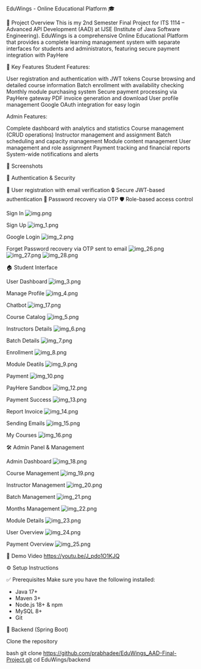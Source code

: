 EduWings - Online Educational Platform 🎓

📌 Project Overview
This is my 2nd Semester Final Project for ITS 1114 – Advanced API Development (AAD) at IJSE (Institute of Java Software Engineering). EduWings is a comprehensive Online Educational Platform that provides a complete learning management system with separate interfaces for students and administrators, featuring secure payment integration with PayHere

🎯 Key Features
Student Features:

User registration and authentication with JWT tokens
Course browsing and detailed course information
Batch enrollment with availability checking
Monthly module purchasing system
Secure payment processing via PayHere gateway
PDF invoice generation and download
User profile management
Google OAuth integration for easy login

Admin Features:

Complete dashboard with analytics and statistics
Course management (CRUD operations)
Instructor management and assignment
Batch scheduling and capacity management
Module content management
User management and role assignment
Payment tracking and financial reports
System-wide notifications and alerts


📸 Screenshots

🔐 Authentication & Security

🔑 User registration with email verification
🔒 Secure JWT-based authentication
📧 Password recovery via OTP
🛡 Role-based access control

Sign In
![img.png](img.png)

Sign Up
![img_1.png](img_1.png)

Google Login
![img_2.png](img_2.png)

Forget Password recovery via OTP sent to email
![img_26.png](img_26.png)
![img_27.png](img_27.png)
![img_28.png](img_28.png)


🏠 Student Interface

User Dashboard
![img_3.png](img_3.png)

Manage Profile
![img_4.png](img_4.png)

Chatbot
![img_17.png](img_17.png)

Course Catalog
![img_5.png](img_5.png)

Instructors Details
![img_6.png](img_6.png)

Batch Details
![img_7.png](img_7.png)

Enrollment
![img_8.png](img_8.png)

Module Deatils
![img_9.png](img_9.png)

Payment
![img_10.png](img_10.png)

PayHere Sandbox
![img_12.png](img_12.png)

Payment Success
![img_13.png](img_13.png)

Report Invoice
![img_14.png](img_14.png)

Sending Emails
![img_15.png](img_15.png)

My Courses
![img_16.png](img_16.png)

🛠️ Admin Panel & Management

Admin Dashboard
![img_18.png](img_18.png)

Course Management
![img_19.png](img_19.png)

Instructor Management
![img_20.png](img_20.png)

Batch Management
![img_21.png](img_21.png)

Months Management
![img_22.png](img_22.png)

Module Details
![img_23.png](img_23.png)

User Overview
![img_24.png](img_24.png)

Payment Overview
![img_25.png](img_25.png)

🎥 Demo Video
https://youtu.be/J_pdo1O1KJQ

⚙️ Setup Instructions

✅ Prerequisites
Make sure you have the following installed:
* Java 17+
* Maven 3+
* Node.js 18+ & npm
* MySQL 8+
* Git

🔹 Backend (Spring Boot)

Clone the repository

bash   git clone https://github.com/prabhadee/EduWings_AAD-Final-Project.git
cd EduWings/backend


